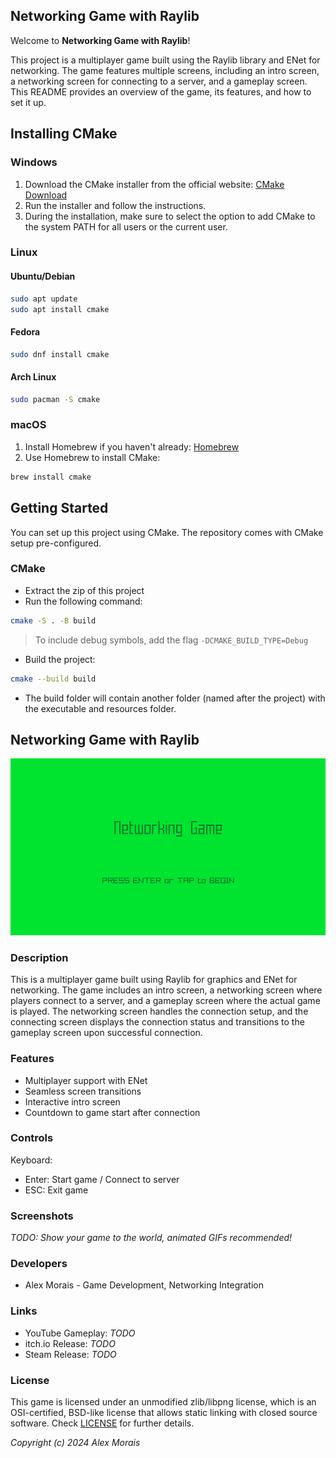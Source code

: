 ## Networking Game with Raylib

Welcome to **Networking Game with Raylib**!

This project is a multiplayer game built using the Raylib library and ENet for networking. The game features multiple screens, including an intro screen, a networking screen for connecting to a server, and a gameplay screen. This README provides an overview of the game, its features, and how to set it up.

## Installing CMake

### Windows

1. Download the CMake installer from the official website: [CMake Download](https://cmake.org/download/)
2. Run the installer and follow the instructions.
3. During the installation, make sure to select the option to add CMake to the system PATH for all users or the current user.

### Linux

#### Ubuntu/Debian

```sh
sudo apt update
sudo apt install cmake
```

#### Fedora

```sh
sudo dnf install cmake
```

#### Arch Linux

```sh
sudo pacman -S cmake
```

### macOS

1. Install Homebrew if you haven't already: [Homebrew](https://brew.sh/)
2. Use Homebrew to install CMake:

```sh
brew install cmake
```

## Getting Started

You can set up this project using CMake. The repository comes with CMake setup pre-configured.

### CMake

- Extract the zip of this project
- Run the following command:

```sh
cmake -S . -B build
```

> To include debug symbols, add the flag `-DCMAKE_BUILD_TYPE=Debug`

- Build the project:

```sh
cmake --build build
```

- The build folder will contain another folder (named after the project) with the executable and resources folder.

## Networking Game with Raylib

![Networking Game with Raylib](screenshots/screenshot000.png "Networking Game with Raylib")

### Description

This is a multiplayer game built using Raylib for graphics and ENet for networking. The game includes an intro screen, a networking screen where players connect to a server, and a gameplay screen where the actual game is played. The networking screen handles the connection setup, and the connecting screen displays the connection status and transitions to the gameplay screen upon successful connection.

### Features

 - Multiplayer support with ENet
 - Seamless screen transitions
 - Interactive intro screen
 - Countdown to game start after connection

### Controls

Keyboard:
 - Enter: Start game / Connect to server
 - ESC: Exit game

### Screenshots

_TODO: Show your game to the world, animated GIFs recommended!_

### Developers

 - Alex Morais - Game Development, Networking Integration

### Links

 - YouTube Gameplay: _TODO_
 - itch.io Release: _TODO_
 - Steam Release: _TODO_

### License

This game is licensed under an unmodified zlib/libpng license, which is an OSI-certified, BSD-like license that allows static linking with closed source software. Check [LICENSE](LICENSE) for further details.

*Copyright (c) 2024 Alex Morais*